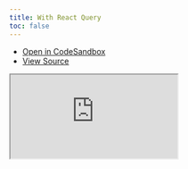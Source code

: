 ```yaml
---
title: With React Query
toc: false
---
```


- [Open in CodeSandbox](https://codesandbox.io/s/github/tanstack/router/tree/main/examples/with-react-query)
- [View Source](https://github.com/tanstack/router/tree/main/examples/with-react-query)

<iframe
  src="https://codesandbox.io/embed/github/tanstack/router/tree/main/examples/with-react-query?autoresize=1&fontsize=14&theme=dark"
  title="tanstack/router: simple"
  sandbox="allow-forms allow-modals allow-popups allow-presentation allow-same-origin allow-scripts"
  style={{
    width: '100%',
    height: '80vh',
    border: '0',
    borderRadius: 8,
    overflow: 'hidden',
    position: 'static',
    zIndex: 0,
  }}
></iframe>
